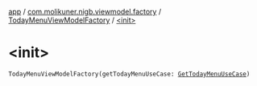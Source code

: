 [app](../../index.md) / [com.molikuner.nigb.viewmodel.factory](../index.md) / [TodayMenuViewModelFactory](index.md) / [&lt;init&gt;](./-init-.md)

# &lt;init&gt;

`TodayMenuViewModelFactory(getTodayMenuUseCase: `[`GetTodayMenuUseCase`](../../com.molikuner.nigb.domain.usecases/-get-today-menu-use-case/index.md)`)`